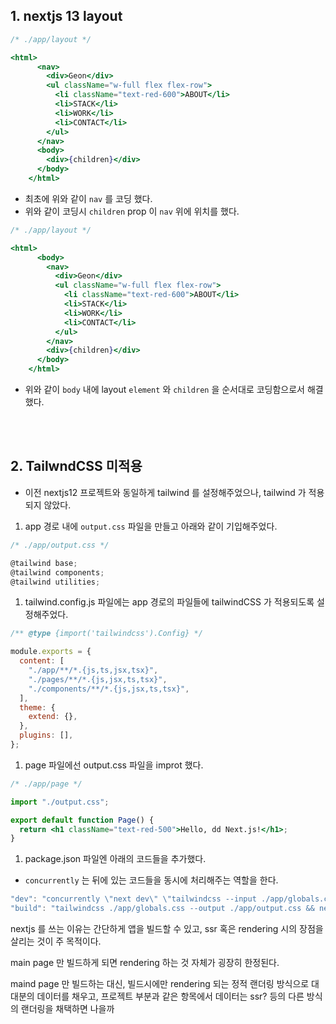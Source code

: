 ## 1. nextjs 13 layout

```jsx
/* ./app/layout */

<html>
      <nav>
        <div>Geon</div>
        <ul className="w-full flex flex-row">
          <li className="text-red-600">ABOUT</li>
          <li>STACK</li>
          <li>WORK</li>
          <li>CONTACT</li>
        </ul>
      </nav>
      <body>
        <div>{children}</div>
      </body>
    </html>
```

- 최초에 위와 같이 `nav` 를 코딩 했다.
- 위와 같이 코딩시 `children` prop 이 `nav` 위에 위치를 했다.

```jsx
/* ./app/layout */

<html>
      <body>
        <nav>
          <div>Geon</div>
          <ul className="w-full flex flex-row">
            <li className="text-red-600">ABOUT</li>
            <li>STACK</li>
            <li>WORK</li>
            <li>CONTACT</li>
          </ul>
        </nav>
        <div>{children}</div>
      </body>
    </html>
```

- 위와 같이 `body` 내에 layout `element` 와 `children` 을 순서대로 코딩함으로서 해결했다.

</br></br>

## 2. TailwndCSS 미적용

- 이전 nextjs12 프로젝트와 동일하게 tailwind 를 설정해주었으나, tailwind 가 적용되지 않았다.
1. app 경로 내에 `output.css` 파일을 만들고 아래와 같이 기입해주었다.

```jsx
/* ./app/output.css */

@tailwind base;
@tailwind components;
@tailwind utilities;
```

1. tailwind.config.js 파일에는 app 경로의 파일들에 tailwindCSS 가 적용되도록 설정해주었다.

```jsx
/** @type {import('tailwindcss').Config} */

module.exports = {
  content: [
    "./app/**/*.{js,ts,jsx,tsx}",
    "./pages/**/*.{js,jsx,ts,tsx}",
    "./components/**/*.{js,jsx,ts,tsx}",
  ],
  theme: {
    extend: {},
  },
  plugins: [],
};
```

1. page 파일에선 output.css 파일을 improt 했다.

```jsx
/* ./app/page */

import "./output.css";

export default function Page() {
  return <h1 className="text-red-500">Hello, dd Next.js!</h1>;
}
```

1. package.json 파일엔 아래의 코드들을 추가했다.
- `concurrently` 는 뒤에 있는 코드들을 동시에 처리해주는 역할을 한다.

```jsx
"dev": "concurrently \"next dev\" \"tailwindcss --input ./app/globals.css --output ./app/output.css --watch\"",
"build": "tailwindcss ./app/globals.css --output ./app/output.css && next build",
```

nextjs 를 쓰는 이유는 간단하게 앱을 빌드할 수 있고, ssr 혹은 rendering 시의 장점을 살리는 것이 주 목적이다.

main page 만 빌드하게 되면 rendering 하는 것 자체가 굉장히 한정된다.

maind page 만 빌드하는 대신, 빌드시에만 rendering 되는 정적 랜더링 방식으로 대대분의 데이터를 채우고, 프로젝트 부분과 같은 항목에서 데이터는 ssr? 등의 다른 방식의 랜더링을 채택하면 나을까
